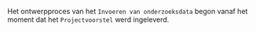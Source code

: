 
Het ontwerpproces van het `Invoeren van onderzoeksdata` begon vanaf het moment dat het `Projectvoorstel` werd ingeleverd.